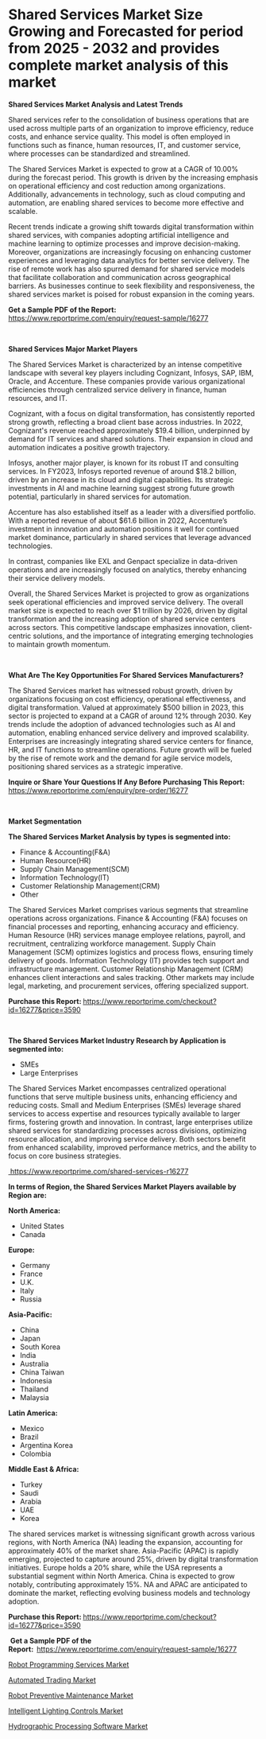 <p><h1>Shared Services Market Size Growing and Forecasted for period from 2025 - 2032 and provides complete market analysis of this market</h1></p><p><strong>Shared Services Market Analysis and Latest Trends</strong></p>
<p><p>Shared services refer to the consolidation of business operations that are used across multiple parts of an organization to improve efficiency, reduce costs, and enhance service quality. This model is often employed in functions such as finance, human resources, IT, and customer service, where processes can be standardized and streamlined.</p><p>The Shared Services Market is expected to grow at a CAGR of 10.00% during the forecast period. This growth is driven by the increasing emphasis on operational efficiency and cost reduction among organizations. Additionally, advancements in technology, such as cloud computing and automation, are enabling shared services to become more effective and scalable.</p><p>Recent trends indicate a growing shift towards digital transformation within shared services, with companies adopting artificial intelligence and machine learning to optimize processes and improve decision-making. Moreover, organizations are increasingly focusing on enhancing customer experiences and leveraging data analytics for better service delivery. The rise of remote work has also spurred demand for shared service models that facilitate collaboration and communication across geographical barriers. As businesses continue to seek flexibility and responsiveness, the shared services market is poised for robust expansion in the coming years.</p></p>
<p><strong>Get a Sample PDF of the Report:&nbsp;</strong> <a href="https://www.reportprime.com/enquiry/request-sample/16277?utm_campaign=96&utm_medium=2&utm_source=Github&utm_content=ia&utm_term=20032025&utm_id=shared-services">https://www.reportprime.com/enquiry/request-sample/16277</a></p>
<p>&nbsp;</p>
<p><strong>Shared Services Major Market Players</strong></p>
<p><p>The Shared Services Market is characterized by an intense competitive landscape with several key players including Cognizant, Infosys, SAP, IBM, Oracle, and Accenture. These companies provide various organizational efficiencies through centralized service delivery in finance, human resources, and IT.</p><p>Cognizant, with a focus on digital transformation, has consistently reported strong growth, reflecting a broad client base across industries. In 2022, Cognizant's revenue reached approximately $19.4 billion, underpinned by demand for IT services and shared solutions. Their expansion in cloud and automation indicates a positive growth trajectory.</p><p>Infosys, another major player, is known for its robust IT and consulting services. In FY2023, Infosys reported revenue of around $18.2 billion, driven by an increase in its cloud and digital capabilities. Its strategic investments in AI and machine learning suggest strong future growth potential, particularly in shared services for automation.</p><p>Accenture has also established itself as a leader with a diversified portfolio. With a reported revenue of about $61.6 billion in 2022, Accenture’s investment in innovation and automation positions it well for continued market dominance, particularly in shared services that leverage advanced technologies.</p><p>In contrast, companies like EXL and Genpact specialize in data-driven operations and are increasingly focused on analytics, thereby enhancing their service delivery models.</p><p>Overall, the Shared Services Market is projected to grow as organizations seek operational efficiencies and improved service delivery. The overall market size is expected to reach over $1 trillion by 2026, driven by digital transformation and the increasing adoption of shared service centers across sectors. This competitive landscape emphasizes innovation, client-centric solutions, and the importance of integrating emerging technologies to maintain growth momentum.</p></p>
<p>&nbsp;</p>
<p><strong>What Are The Key Opportunities For Shared Services Manufacturers?</strong></p>
<p><p>The Shared Services market has witnessed robust growth, driven by organizations focusing on cost efficiency, operational effectiveness, and digital transformation. Valued at approximately $500 billion in 2023, this sector is projected to expand at a CAGR of around 12% through 2030. Key trends include the adoption of advanced technologies such as AI and automation, enabling enhanced service delivery and improved scalability. Enterprises are increasingly integrating shared service centers for finance, HR, and IT functions to streamline operations. Future growth will be fueled by the rise of remote work and the demand for agile service models, positioning shared services as a strategic imperative.</p></p>
<p><strong>Inquire or Share Your Questions If Any Before Purchasing This Report:</strong> <a href="https://www.reportprime.com/enquiry/pre-order/16277?utm_campaign=96&utm_medium=2&utm_source=Github&utm_content=ia&utm_term=20032025&utm_id=shared-services">https://www.reportprime.com/enquiry/pre-order/16277</a></p>
<p>&nbsp;</p>
<p><strong>Market Segmentation</strong></p>
<p><strong>The Shared Services Market Analysis by types is segmented into:</strong></p>
<p><ul><li>Finance & Accounting(F&A)</li><li>Human Resource(HR)</li><li>Supply Chain Management(SCM)</li><li>Information Technology(IT)</li><li>Customer Relationship Management(CRM)</li><li>Other</li></ul></p>
<p><p>The Shared Services Market comprises various segments that streamline operations across organizations. Finance & Accounting (F&A) focuses on financial processes and reporting, enhancing accuracy and efficiency. Human Resource (HR) services manage employee relations, payroll, and recruitment, centralizing workforce management. Supply Chain Management (SCM) optimizes logistics and process flows, ensuring timely delivery of goods. Information Technology (IT) provides tech support and infrastructure management. Customer Relationship Management (CRM) enhances client interactions and sales tracking. Other markets may include legal, marketing, and procurement services, offering specialized support.</p></p>
<p><strong>Purchase this Report:&nbsp;</strong><a href="https://www.reportprime.com/checkout?id=16277&price=3590&utm_campaign=96&utm_medium=2&utm_source=Github&utm_content=ia&utm_term=20032025&utm_id=shared-services">https://www.reportprime.com/checkout?id=16277&price=3590</a></p>
<p>&nbsp;</p>
<p><strong>The Shared Services Market Industry Research by Application is segmented into:</strong></p>
<p><ul><li>SMEs</li><li>Large Enterprises</li></ul></p>
<p><p>The Shared Services Market encompasses centralized operational functions that serve multiple business units, enhancing efficiency and reducing costs. Small and Medium Enterprises (SMEs) leverage shared services to access expertise and resources typically available to larger firms, fostering growth and innovation. In contrast, large enterprises utilize shared services for standardizing processes across divisions, optimizing resource allocation, and improving service delivery. Both sectors benefit from enhanced scalability, improved performance metrics, and the ability to focus on core business strategies.</p></p>
<p><a href="https://www.reportprime.com/shared-services-r16277?utm_campaign=96&utm_medium=2&utm_source=Github&utm_content=ia&utm_term=20032025&utm_id=shared-services">&nbsp;https://www.reportprime.com/shared-services-r16277</a></p>
<p><strong>In terms of Region, the Shared Services Market Players available by Region are:</strong></p>
<p>
    <p> <strong> North America: </strong>
        <ul>
            <li>United States</li>
            <li>Canada</li>
        </ul>
        </p> 
    <p> <strong> Europe: </strong>
        <ul>
            <li>Germany</li>
            <li>France</li>
            <li>U.K.</li>
            <li>Italy</li>
            <li>Russia</li>
        </ul>
        </p> 
    <p> <strong> Asia-Pacific: </strong>
        <ul>
            <li>China</li>
            <li>Japan</li>
            <li>South Korea</li>
            <li>India</li>
            <li>Australia</li>
            <li>China Taiwan</li>
            <li>Indonesia</li>
            <li>Thailand</li>
            <li>Malaysia</li>
        </ul>
        </p> 
    <p> <strong> Latin America: </strong>
        <ul>
            <li>Mexico</li>
            <li>Brazil</li>
            <li>Argentina Korea</li>
            <li>Colombia</li>
        </ul>
        </p> 
    <p> <strong> Middle East & Africa: </strong>
        <ul>
            <li>Turkey</li>
            <li>Saudi</li>
            <li>Arabia</li>
            <li>UAE</li>
            <li>Korea</li>
        </ul>
    </p>
    </p>
<p><p>The shared services market is witnessing significant growth across various regions, with North America (NA) leading the expansion, accounting for approximately 40% of the market share. Asia-Pacific (APAC) is rapidly emerging, projected to capture around 25%, driven by digital transformation initiatives. Europe holds a 20% share, while the USA represents a substantial segment within North America. China is expected to grow notably, contributing approximately 15%. NA and APAC are anticipated to dominate the market, reflecting evolving business models and technology adoption.</p></p>
<p><strong>Purchase this Report: </strong><a href="https://www.reportprime.com/checkout?id=16277&price=3590&utm_campaign=96&utm_medium=2&utm_source=Github&utm_content=ia&utm_term=20032025&utm_id=shared-services">https://www.reportprime.com/checkout?id=16277&price=3590</a></p>
<p>&nbsp;<strong>Get a Sample PDF of the Report:&nbsp;&nbsp;</strong><a href="https://www.reportprime.com/enquiry/request-sample/16277?utm_campaign=96&utm_medium=2&utm_source=Github&utm_content=ia&utm_term=20032025&utm_id=shared-services">https://www.reportprime.com/enquiry/request-sample/16277</a></p>
<p><strong></strong></p>
<p><p><a href="https://github.com/sekohlorik/Market-Research-Report-List-1/blob/main/robot-programming-services-market.md?utm_campaign=96&utm_medium=2&utm_source=Github&utm_content=ia&utm_term=20032025&utm_id=shared-services">Robot Programming Services Market</a></p><p><a href="https://github.com/nicoytabiz7/Market-Research-Report-List-1/blob/main/automated-trading-market.md?utm_campaign=96&utm_medium=2&utm_source=Github&utm_content=ia&utm_term=20032025&utm_id=shared-services">Automated Trading Market</a></p><p><a href="https://github.com/brabolyrah3h/Market-Research-Report-List-1/blob/main/robot-preventive-maintenance-market.md?utm_campaign=96&utm_medium=2&utm_source=Github&utm_content=ia&utm_term=20032025&utm_id=shared-services">Robot Preventive Maintenance Market</a></p><p><a href="https://github.com/kimomeifbnu26/Market-Research-Report-List-1/blob/main/intelligent-lighting-controls-market.md?utm_campaign=96&utm_medium=2&utm_source=Github&utm_content=ia&utm_term=20032025&utm_id=shared-services">Intelligent Lighting Controls Market</a></p><p><a href="https://github.com/avirsuckra/Market-Research-Report-List-1/blob/main/hydrographic-processing-software-market.md?utm_campaign=96&utm_medium=2&utm_source=Github&utm_content=ia&utm_term=20032025&utm_id=shared-services">Hydrographic Processing Software Market</a></p></p>